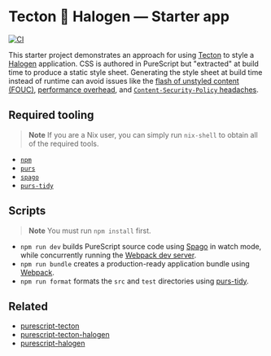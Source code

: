 # Tecton 🔗 Halogen — Starter app

[![CI](https://github.com/nsaunders/purescript-tecton-halogen-starter/workflows/CI/badge.svg?branch=master)](https://github.com/nsaunders/purescript-tecton-halogen-starter/actions?query=workflow%3ACI+branch%3Amaster)

This starter project demonstrates an approach for using [Tecton](https://github.com/nsaunders/purescript-tecton) to style a [Halogen](https://github.com/purescript-halogen/purescript-halogen) application. CSS is authored in PureScript but "extracted" at build time to produce a static style sheet. Generating the style sheet at build time instead of runtime can avoid issues like the [flash of unstyled content (FOUC)](https://en.wikipedia.org/wiki/Flash_of_unstyled_content), [performance overhead](https://pustelto.com/blog/css-vs-css-in-js-perf/#conclusion), and [`Content-Security-Policy` headaches](https://github.com/styled-components/styled-components/issues/887).

## Required tooling

> **Note**
> If you are a Nix user, you can simply run `nix-shell` to obtain all of the required tools.

* [`npm`](https://docs.npmjs.com/downloading-and-installing-node-js-and-npm)
* [`purs`](https://github.com/purescript/documentation/blob/master/guides/Getting-Started.md#installing-the-compiler)
* [`spago`](https://github.com/purescript/documentation/blob/master/guides/Getting-Started.md#setting-up-the-development-environment)
* [`purs-tidy`](https://github.com/natefaubion/purescript-tidy#install)

## Scripts

> **Note**
> You must run `npm install` first.

* `npm run dev` builds PureScript source code using [Spago](https://github.com/purescript/spago) in watch mode, while concurrently running the [Webpack dev server](https://webpack.js.org/configuration/dev-server/).
* `npm run bundle` creates a production-ready application bundle using [Webpack](https://webpack.js.org).
* `npm run format` formats the `src` and `test` directories using [purs-tidy](https://github.com/natefaubion/purescript-tidy).

## Related

* [purescript-tecton](https://github.com/nsaunders/purescript-tecton)
* [purescript-tecton-halogen](https://github.com/nsaunders/purescript-tecton-halogen)
* [purescript-halogen](https://github.com/purescript-halogen/purescript-halogen)

